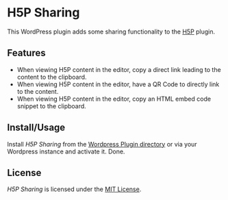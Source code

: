 # H5P Sharing
This WordPress plugin adds some sharing functionality to the [H5P](https://h5p.org) plugin.

## Features
* When viewing H5P content in the editor, copy a direct link leading to the content to the clipboard.
* When viewing H5P content in the editor, have a QR Code to directly link to the content.
* When viewing H5P content in the editor, copy an HTML embed code snippet to the clipboard.

## Install/Usage
Install _H5P Sharing_ from the [Wordpress Plugin directory](https://wordpress.org/plugins/h5psharing/) or via your Wordpress
instance and activate it. Done.

## License
_H5P Sharing_ is licensed under the [MIT License](https://gitlab.com/octofuchs/h5psharing/blob/master/LICENSE).
